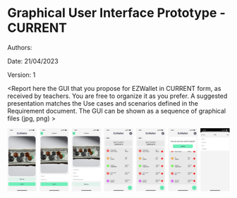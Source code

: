 # Graphical User Interface Prototype - CURRENT

Authors:

Date: 21/04/2023

Version: 1

\<Report here the GUI that you propose for EZWallet in CURRENT form, as received by teachers. You are free to organize it as you prefer. A suggested presentation matches the Use cases and scenarios defined in the Requirement document. The GUI can be shown as a sequence of graphical files (jpg, png) >

![UI](./code/images/GUIPrototypeV1.png)
